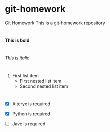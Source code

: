 # git-homework
Git Homework
This is a git-homework repository
#
**This is bold**
#
_This is italic_
#
1. First list item
    - First nested list item
    - Second nested list item
#
- [x] Alteryx is required
- [x] Python is required
- [ ] Jave is required

